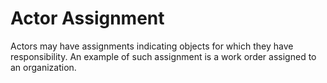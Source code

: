 Actor Assignment
================

Actors may have assignments indicating objects for which they have responsibility. An example of such assignment is a work order assigned to an organization.
